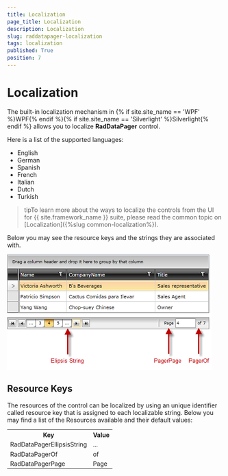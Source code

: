 ```yaml
---
title: Localization
page_title: Localization
description: Localization
slug: raddatapager-localization
tags: localization
published: True
position: 7
---
```


# Localization


The built-in localization mechanism in {% if site.site_name == 'WPF' %}WPF{% endif %}{% if site.site_name == 'Silverlight' %}Silverlight{% endif %} allows you to localize __RadDataPager__ control.      

Here is a list of the supported languages:
      
* English            
* German          
* Spanish           
* French
* Italian              
* Dutch             
* Turkish   

>tipTo learn more about the ways to localize the controls from the UI for {{ site.framework_name }} suite, please read the common topic on [Localization]({%slug common-localization%}).

Below you may see the resource keys and the strings they are associated with.

![](images/RadDataPager_Localization.png)

## Resource Keys

The resources of the control can be localized by using an unique identifier called resource key that is assigned to each localizable string. Below you may find a list of the Resources available and their default values:

<table>
<tr><th>Key</th><th>Value</th></tr>
<tr><td>RadDataPagerEllipsisString</td><td>...</td></tr>
<tr><td>RadDataPagerOf</td><td>of</td></tr>
<tr><td>RadDataPagerPage</td><td>Page</td></tr>
</table>
